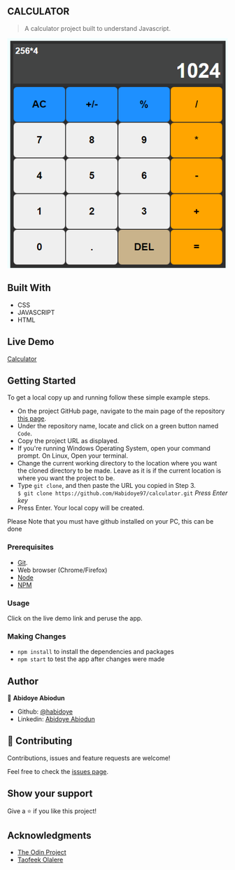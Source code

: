 ## CALCULATOR
> A calculator project built to understand  Javascript.

![Screenshot loading...](assets\screenshot.png)

## Built With

- CSS
- JAVASCRIPT
- HTML

## Live Demo
<a href="https://rawcdn.githack.com/Habidoye97/calculator/857d23beefe1844793574fdeddea71aba78201d2/index.html" target="_blank">Calculator</a>

## Getting Started

To get a local copy up and running follow these simple example steps.

- On the project GitHub page, navigate to the main page of the repository [this page](https://github.com/Habidoye97/calculator.git).
- Under the repository name, locate and click on a green button named `Code`.
- Copy the project URL as displayed.
- If you're running Windows Operating System, open your command prompt. On Linux, Open your terminal.
- Change the current working directory to the location where you want the cloned directory to be made. Leave as it is if the current location is where you want the project to be.
- Type `git clone`, and then paste the URL you copied in Step 3.<br>
  `$ git clone https://github.com/Habidoye97/calculator.git` <em>Press Enter key</em><br>
- Press Enter. Your local copy will be created.

Please Note that you must have github installed on your PC, this can be done

### Prerequisites

- [Git](https://gist.github.com/derhuerst/1b15ff4652a867391f03).
- Web browser (Chrome/Firefox)
- [Node](https://nodejs.org/en/)
- [NPM](https://www.npmjs.com/get-npm)

### Usage

Click on the live demo link and peruse the app.

### Making Changes

- `npm install` to install the dependencies and packages
- `npm start` to test the app after changes were made

## Author

👤 **Abidoye Abiodun**

- Github: [@habidoye](https://github.com/Habidoye97)
- Linkedin: [Abidoye Abiodun](https://www.linkedin.com/in/abidoye-abiodun-peter-59b30a143/)


## 🤝 Contributing

Contributions, issues and feature requests are welcome!

Feel free to check the [issues page](https://github.com/Habidoye97/calculator/issues).

## Show your support

Give a ⭐️ if you like this project!

## Acknowledgments

- [The Odin Project](https://www.theodinproject.com)
- [Taofeek Olalere](https://github.com/teekaytech)
